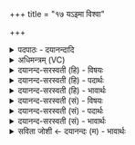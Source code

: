 +++
title = "१७ यऽइमा विश्वा"

+++
<details><summary>पदपाठः - दयानन्दादि</summary>

यः। इ॒मा। विश्वा॑। भुव॑नानि। जुह्व॑त्। ऋषिः॑। होता॑। नि। असी॑दत्। पि॒ता। नः॒। सः। आ॒शिषेत्या॒ऽशिषा॑। द्रवि॑णम्। इ॒च्छमा॑नः। प्र॒थ॒म॒च्छदिति॑ प्रथम॒ऽछत्। अव॑रान्। आ। वि॒वे॒श॒। १७।
</details>

<details><summary>अधिमन्त्रम् (VC)</summary>

- विश्वकर्मा देवता
- भुवनपुत्रो विश्वकर्मा ऋषिः
- निचृदार्षी त्रिष्टुप्
- धैवतः
</details>

<details><summary>दयानन्द-सरस्वती (हि) - विषयः</summary>

अब ईश्वर कैसा है, इस विषय का उपदेश अगले मन्त्र में किया है ॥
</details>

<details><summary>दयानन्द-सरस्वती (हि) - पदार्थः</summary>

पदार्थान्वयभाषाः -  हे मनुष्यो ! (यः) जो (ऋषिः) ज्ञानस्वरूप (होता) सब पदार्थों को देने वा ग्रहण करनेहारा (नः) हम लोगों का (पिता) रक्षक परमेश्वर (इमा) इन (विश्वा) सब (भुवनानि) लोकों को व्याप्त होके (न्यसीदत्) निरन्तर स्थित है और जो सब लोकों का (जुह्वत्) धारणकर्त्ता है (सः) वह (आशिषा) आशीर्वाद से हमारे लिये (द्रविणम्) धन को (इच्छमानः) चाहता और (प्रथमच्छत्) विस्तृत पदार्थों को आच्छादित करता हुआ (अवरान्) पूर्ण आकाशादि को (आविवेश) अच्छे प्रकार व्याप्त हो रहा है, यह तुम जानो ॥१७ ॥
</details>

<details><summary>दयानन्द-सरस्वती (हि) - भावार्थः</summary>

भावार्थभाषाः -  सब मनुष्य लोग जो सब जगत् को रचने, धारण करने, पालने तथा विनाश करने और सब जीवों के लिये सब पदार्थों को देनेवाला परमेश्वर अपनी व्याप्ति से आकाशादि में व्याप्त हो रहा है, उसी की उपासना करें ॥१७ ॥
</details>

<details><summary>दयानन्द-सरस्वती (सं) - विषयः</summary>

अथेश्वरः कीदृशोऽस्तीत्युपदिश्यते ॥
</details>

<details><summary>दयानन्द-सरस्वती (सं) - पदार्थः</summary>

पदार्थान्वयभाषाः -  हे मनुष्याः ! य ऋषिर्होता नः पिता परमेश्वर इमा विश्वा भुवनानि न्यसीदत्, सर्वाँल्लोकान् जुह्वत्, स आशिषा द्रविणमिच्छमानः प्रथमच्छदवरानाविवेशेति यूयं विजानीत ॥१७ ॥
</details>

<details><summary>दयानन्द-सरस्वती (सं) - भावार्थः</summary>

भावार्थभाषाः -  सर्वे मनुष्याः यः सकलस्य जगतो रचको धारकः पालको विनाशकः सर्वेभ्यो जीवेभ्यः सर्ववस्तुप्रदः परमेश्वरः स्वव्याप्त्याकाशादिषु प्रविष्टोऽस्ति, तमेव सततमुपासीरन् ॥१७ ॥
</details>

<details><summary>सविता जोशी ← दयानन्दः (म) - भावार्थः</summary>

भावार्थभाषाः -  सर्व जगाचा निर्माणकर्ता, धारणकर्ता, पालकनकर्ता, संहारकर्ता व सगळ्या जीवांना सर्व पदार्थ देणारा असा दाता परमेश्वरच आहे. त्याने सर्व आकाश इत्यादी व्यापलेले आहे. त्याचीच माणसांनी उपासना करावी.
</details>